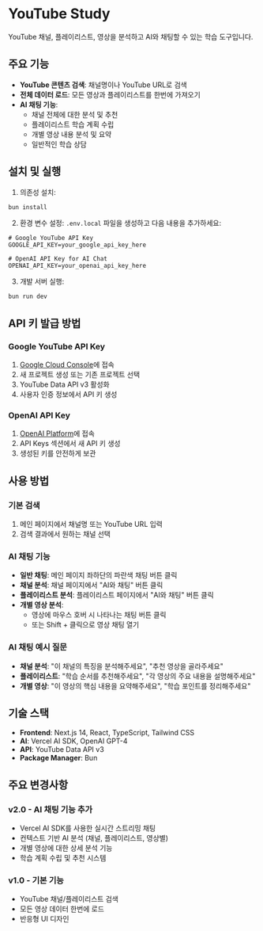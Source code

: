# YouTube Study

YouTube 채널, 플레이리스트, 영상을 분석하고 AI와 채팅할 수 있는 학습 도구입니다.

## 주요 기능

- **YouTube 콘텐츠 검색**: 채널명이나 YouTube URL로 검색
- **전체 데이터 로드**: 모든 영상과 플레이리스트를 한번에 가져오기
- **AI 채팅 기능**: 
  - 채널 전체에 대한 분석 및 추천
  - 플레이리스트 학습 계획 수립
  - 개별 영상 내용 분석 및 요약
  - 일반적인 학습 상담

## 설치 및 실행

1. 의존성 설치:
```bash
bun install
```

2. 환경 변수 설정:
`.env.local` 파일을 생성하고 다음 내용을 추가하세요:

```env
# Google YouTube API Key
GOOGLE_API_KEY=your_google_api_key_here

# OpenAI API Key for AI Chat
OPENAI_API_KEY=your_openai_api_key_here
```

3. 개발 서버 실행:
```bash
bun run dev
```

## API 키 발급 방법

### Google YouTube API Key
1. [Google Cloud Console](https://console.cloud.google.com/)에 접속
2. 새 프로젝트 생성 또는 기존 프로젝트 선택
3. YouTube Data API v3 활성화
4. 사용자 인증 정보에서 API 키 생성

### OpenAI API Key
1. [OpenAI Platform](https://platform.openai.com/)에 접속
2. API Keys 섹션에서 새 API 키 생성
3. 생성된 키를 안전하게 보관

## 사용 방법

### 기본 검색
1. 메인 페이지에서 채널명 또는 YouTube URL 입력
2. 검색 결과에서 원하는 채널 선택

### AI 채팅 기능
- **일반 채팅**: 메인 페이지 좌하단의 파란색 채팅 버튼 클릭
- **채널 분석**: 채널 페이지에서 "AI와 채팅" 버튼 클릭
- **플레이리스트 분석**: 플레이리스트 페이지에서 "AI와 채팅" 버튼 클릭
- **개별 영상 분석**: 
  - 영상에 마우스 호버 시 나타나는 채팅 버튼 클릭
  - 또는 Shift + 클릭으로 영상 채팅 열기

### AI 채팅 예시 질문
- **채널 분석**: "이 채널의 특징을 분석해주세요", "추천 영상을 골라주세요"
- **플레이리스트**: "학습 순서를 추천해주세요", "각 영상의 주요 내용을 설명해주세요"
- **개별 영상**: "이 영상의 핵심 내용을 요약해주세요", "학습 포인트를 정리해주세요"

## 기술 스택

- **Frontend**: Next.js 14, React, TypeScript, Tailwind CSS
- **AI**: Vercel AI SDK, OpenAI GPT-4
- **API**: YouTube Data API v3
- **Package Manager**: Bun

## 주요 변경사항

### v2.0 - AI 채팅 기능 추가
- Vercel AI SDK를 사용한 실시간 스트리밍 채팅
- 컨텍스트 기반 AI 분석 (채널, 플레이리스트, 영상별)
- 개별 영상에 대한 상세 분석 기능
- 학습 계획 수립 및 추천 시스템

### v1.0 - 기본 기능
- YouTube 채널/플레이리스트 검색
- 모든 영상 데이터 한번에 로드
- 반응형 UI 디자인
